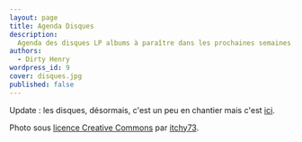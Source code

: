 ```yaml
---
layout: page
title: Agenda Disques
description:
  Agenda des disques LP albums à paraître dans les prochaines semaines.
authors:
  - Dirty Henry
wordpress_id: 9
cover: disques.jpg
published: false
---
```


Update : les disques, désormais, c'est un peu en chantier mais c'est
[ici](https://app.deadrooster.org/records).

Photo sous
[licence Creative Commons](https://creativecommons.org/licenses/by-nc-sa/2.0/deed.fr)
par [itchy73](https://www.flickr.com/photos/itchy73/).
